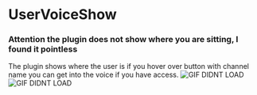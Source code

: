 # UserVoiceShow
### Attention the plugin does not show where you are sitting, I found it pointless

The plugin shows where the user is if you hover over button with channel name you can get into the voice if you have access.
![GIF DIDNT LOAD](https://cdn.discordapp.com/attachments/864862775439261707/864865379292413962/UserFooter.gif)
![GIF DIDNT LOAD](https://cdn.discordapp.com/attachments/864862775439261707/864877956799529000/UserPopup.gif)
